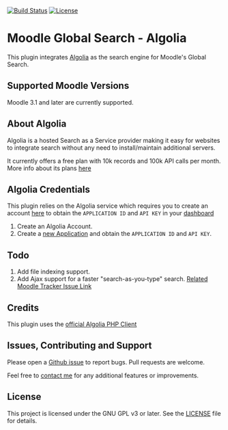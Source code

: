 [![Build Status](https://travis-ci.org/prateeksachan/moodle-search_algolia.svg?branch=master)](https://travis-ci.org/prateeksachan/moodle-search_algolia)
[![License](https://img.shields.io/badge/license-GPL--3.0-blue.svg)](https://github.com/prateeksachan/moodle-search_algolia/blob/master/LICENSE)

# Moodle Global Search - Algolia

This plugin integrates [Algolia](https://www.algolia.com) as the search engine for Moodle's Global Search.

## Supported Moodle Versions
Moodle 3.1 and later are currently supported. 

## About Algolia
Algolia is a hosted Search as a Service provider making it easy for websites to integrate search without any need to install/maintain additional servers.

It currently offers a free plan with 10k records and 100k API calls per month. More info about its plans [here](https://www.algolia.com/pricing)

## Algolia Credentials
This plugin relies on the Algolia service which requires you to create an account [here](https://www.algolia.com/users/sign_up) to obtain the `APPLICATION ID` and `API KEY` in your [dashboard](https://www.algolia.com/api-keys)

1. Create an Algolia Account.
2. Create a [new Application](https://www.algolia.com/manage/applications/new) and obtain the `APPLICATION ID` and `API KEY`.

## Todo
1. Add file indexing support.
2. Add Ajax support for a faster "search-as-you-type" search. [Related Moodle Tracker Issue Link](https://tracker.moodle.org/browse/MDL-53344)

## Credits
This plugin uses the [official Algolia PHP Client](https://github.com/algolia/algoliasearch-client-php)

## Issues, Contributing and Support
Please open a [Github issue](https://github.com/algolia/algoliasearch-client-javascript/issues) to report bugs.
Pull requests are welcome.

Feel free to [contact me](mailto:ps@prateeksachan.com?subject=Moodle%20Algolia%20integration) for any additional features or improvements.

## License
This project is licensed under the GNU GPL v3 or later. See the [LICENSE](https://github.com/prateeksachan/moodle-search_algolia/blob/master/LICENSE) file for details.

